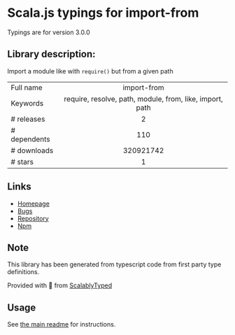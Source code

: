 
# Scala.js typings for import-from

Typings are for version 3.0.0

## Library description:
Import a module like with `require()` but from a given path

|                    |                 |
| ------------------ | :-------------: |
| Full name          | import-from |
| Keywords           | require, resolve, path, module, from, like, import, path |
| # releases         | 2 |
| # dependents       | 110 |
| # downloads        | 320921742 |
| # stars            | 1 |

## Links
- [Homepage](https://github.com/sindresorhus/import-from#readme)
- [Bugs](https://github.com/sindresorhus/import-from/issues)
- [Repository](https://github.com/sindresorhus/import-from)
- [Npm](https://www.npmjs.com/package/import-from)
    


## Note
This library has been generated from typescript code from first party type definitions.

Provided with :purple_heart: from [ScalablyTyped](https://github.com/oyvindberg/ScalablyTyped)

## Usage
See [the main readme](../../readme.md) for instructions.


